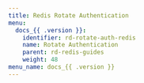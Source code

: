 ```yaml
---
title: Redis Rotate Authentication
menu:
  docs_{{ .version }}:
    identifier: rd-rotate-auth-redis
    name: Rotate Authentication
    parent: rd-redis-guides
    weight: 48
menu_name: docs_{{ .version }}
---
```

